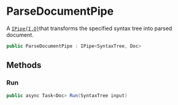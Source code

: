 # ParseDocumentPipe
A [`IPipe{I,O}`](./IPipe{I,O}.md)that transforms the specified syntax tree into parsed document.

```cs
public ParseDocumentPipe : IPipe<SyntaxTree, Doc>
```

## Methods
### Run
```cs
public async Task<Doc> Run(SyntaxTree input)
```

